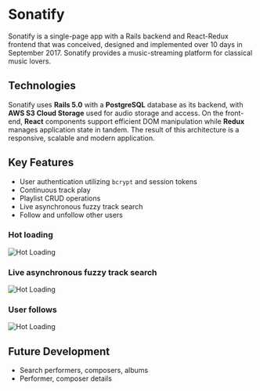 # Sonatify
Sonatify is a single-page app with a Rails backend and React-Redux frontend that was conceived, designed and implemented over 10 days in September 2017. Sonatify provides a music-streaming platform for classical music lovers.

## Technologies
Sonatify uses __Rails 5.0__ with a __PostgreSQL__ database as its backend, with __AWS S3 Cloud Storage__ used for audio storage and access. On the front-end, __React__ components support efficient DOM manipulation while __Redux__ manages application state in tandem. The result of this architecture is a responsive, scalable and modern application.

## Key Features
* User authentication utilizing ```bcrypt``` and session tokens
* Continuous track play
* Playlist CRUD operations
* Live asynchronous fuzzy track search
* Follow and unfollow other users

### Hot loading
![Hot Loading](https://github.com/sonataFarm/sonatify/blob/master/demo/screenshots/hot-loading.gif)
### Live asynchronous fuzzy track search
![Hot Loading](https://github.com/sonataFarm/sonatify/blob/master/demo/screenshots/asynchronous-search.gif)
### User follows
![Hot Loading](https://github.com/sonataFarm/sonatify/blob/master/demo/screenshots/user-follow.gif)

## Future Development
* Search performers, composers, albums
* Performer, composer details
